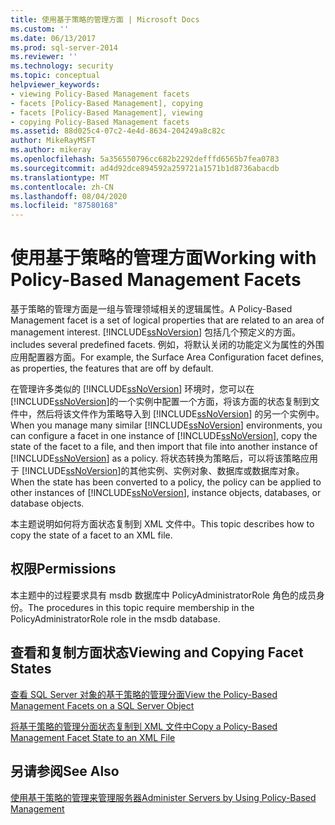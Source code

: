 ```yaml
---
title: 使用基于策略的管理方面 | Microsoft Docs
ms.custom: ''
ms.date: 06/13/2017
ms.prod: sql-server-2014
ms.reviewer: ''
ms.technology: security
ms.topic: conceptual
helpviewer_keywords:
- viewing Policy-Based Management facets
- facets [Policy-Based Management], copying
- facets [Policy-Based Management], viewing
- copying Policy-Based Management facets
ms.assetid: 88d025c4-07c2-4e4d-8634-204249a8c82c
author: MikeRayMSFT
ms.author: mikeray
ms.openlocfilehash: 5a356550796cc682b2292defffd6565b7fea0783
ms.sourcegitcommit: ad4d92dce894592a259721a1571b1d8736abacdb
ms.translationtype: MT
ms.contentlocale: zh-CN
ms.lasthandoff: 08/04/2020
ms.locfileid: "87580168"
---
```

# <a name="working-with-policy-based-management-facets"></a><span data-ttu-id="36f49-102">使用基于策略的管理方面</span><span class="sxs-lookup"><span data-stu-id="36f49-102">Working with Policy-Based Management Facets</span></span>
  <span data-ttu-id="36f49-103">基于策略的管理方面是一组与管理领域相关的逻辑属性。</span><span class="sxs-lookup"><span data-stu-id="36f49-103">A Policy-Based Management facet is a set of logical properties that are related to an area of management interest.</span></span> [!INCLUDE[ssNoVersion](../../includes/ssnoversion-md.md)] <span data-ttu-id="36f49-104">包括几个预定义的方面。</span><span class="sxs-lookup"><span data-stu-id="36f49-104">includes several predefined facets.</span></span> <span data-ttu-id="36f49-105">例如，将默认关闭的功能定义为属性的外围应用配置器方面。</span><span class="sxs-lookup"><span data-stu-id="36f49-105">For example, the Surface Area Configuration facet defines, as properties, the features that are off by default.</span></span>  
  
 <span data-ttu-id="36f49-106">在管理许多类似的 [!INCLUDE[ssNoVersion](../../includes/ssnoversion-md.md)] 环境时，您可以在 [!INCLUDE[ssNoVersion](../../includes/ssnoversion-md.md)]的一个实例中配置一个方面，将该方面的状态复制到文件中，然后将该文件作为策略导入到 [!INCLUDE[ssNoVersion](../../includes/ssnoversion-md.md)] 的另一个实例中。</span><span class="sxs-lookup"><span data-stu-id="36f49-106">When you manage many similar [!INCLUDE[ssNoVersion](../../includes/ssnoversion-md.md)] environments, you can configure a facet in one instance of [!INCLUDE[ssNoVersion](../../includes/ssnoversion-md.md)], copy the state of the facet to a file, and then import that file into another instance of [!INCLUDE[ssNoVersion](../../includes/ssnoversion-md.md)] as a policy.</span></span> <span data-ttu-id="36f49-107">将状态转换为策略后，可以将该策略应用于 [!INCLUDE[ssNoVersion](../../includes/ssnoversion-md.md)]的其他实例、实例对象、数据库或数据库对象。</span><span class="sxs-lookup"><span data-stu-id="36f49-107">When the state has been converted to a policy, the policy can be applied to other instances of [!INCLUDE[ssNoVersion](../../includes/ssnoversion-md.md)], instance objects, databases, or database objects.</span></span>  
  
 <span data-ttu-id="36f49-108">本主题说明如何将方面状态复制到 XML 文件中。</span><span class="sxs-lookup"><span data-stu-id="36f49-108">This topic describes how to copy the state of a facet to an XML file.</span></span>  
  
##  <a name="permissions"></a><a name="BeforeYouBegin"></a> <span data-ttu-id="36f49-109">权限</span><span class="sxs-lookup"><span data-stu-id="36f49-109">Permissions</span></span>  
 <span data-ttu-id="36f49-110">本主题中的过程要求具有 msdb 数据库中 PolicyAdministratorRole 角色的成员身份。</span><span class="sxs-lookup"><span data-stu-id="36f49-110">The procedures in this topic require membership in the PolicyAdministratorRole role in the msdb database.</span></span>  
  
## <a name="viewing-and-copying-facet-states"></a><span data-ttu-id="36f49-111">查看和复制方面状态</span><span class="sxs-lookup"><span data-stu-id="36f49-111">Viewing and Copying Facet States</span></span>  
 [<span data-ttu-id="36f49-112">查看 SQL Server 对象的基于策略的管理分面</span><span class="sxs-lookup"><span data-stu-id="36f49-112">View the Policy-Based Management Facets on a SQL Server Object</span></span>](view-the-policy-based-management-facets-on-a-sql-server-object.md)  
  
 [<span data-ttu-id="36f49-113">将基于策略的管理分面状态复制到 XML 文件中</span><span class="sxs-lookup"><span data-stu-id="36f49-113">Copy a Policy-Based Management Facet State to an XML File</span></span>](copy-a-policy-based-management-facet-state-to-an-xml-file.md)  
  
## <a name="see-also"></a><span data-ttu-id="36f49-114">另请参阅</span><span class="sxs-lookup"><span data-stu-id="36f49-114">See Also</span></span>  
 [<span data-ttu-id="36f49-115">使用基于策略的管理来管理服务器</span><span class="sxs-lookup"><span data-stu-id="36f49-115">Administer Servers by Using Policy-Based Management</span></span>](administer-servers-by-using-policy-based-management.md)  
  
  
